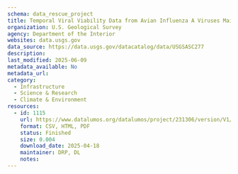 ```yaml
---
schema: data_rescue_project 
title: Temporal Viral Viability Data from Avian Influenza A Viruses Maintained in North American Wetlands Under Experimental and Environmental Conditions
organization: U.S. Geological Survey
agency: Department of the Interior
websites: data.usgs.gov
data_source: https://data.usgs.gov/datacatalog/data/USGSASC277
description: 
last_modified: 2025-06-09
metadata_available: No
metadata_url: 
category:
  - Infrastructure 
  - Science & Research 
  - Climate & Environment 
resources:
  - id: 1115
    url: https://www.datalumos.org/datalumos/project/231306/version/V1/view
    format: CSV, HTML, PDF
    status: Finished
    size: 0.004
    download_date: 2025-04-18
    maintainer: DRP, DL
    notes: 
---
```

